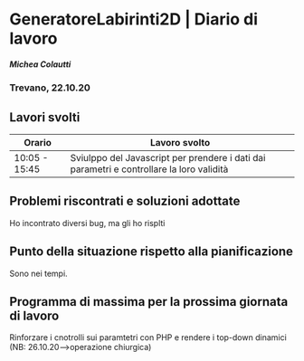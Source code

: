 # GeneratoreLabirinti2D | Diario di lavoro
##### Michea Colautti
### Trevano, 22.10.20
## Lavori svolti


|Orario        |Lavoro svolto                                                  |
|--------------|---------------------------------------------------------------|
|10:05 - 15:45 |Sviulppo del Javascript per prendere i dati dai parametri e controllare la loro validità




##  Problemi riscontrati e soluzioni adottate
Ho incontrato diversi bug, ma gli ho risplti 

##  Punto della situazione rispetto alla pianificazione
Sono nei tempi.

## Programma di massima per la prossima giornata di lavoro

Rinforzare i cnotrolli sui paramtetri con PHP e rendere i top-down dinamici
(NB: 26.10.20-->operazione chiurgica)